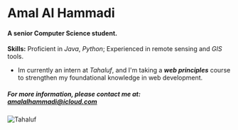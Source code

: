 # Amal Al Hammadi 
#### A senior **Computer Science** student. 
**Skills:** Proficient in *Java*, *Python*; Experienced in remote sensing and *GIS* tools.
- Im currently an intern at *Tahaluf*, and I'm taking a ***web principles*** course to strengthen my foundational knowledge in web development.
##### For more information, please contact me at: <amalalhammadi@icloud.com>
![Tahaluf](https://github.com/user-attachments/assets/e1a20411-03ed-42d6-a4c9-460b8c468c31)
